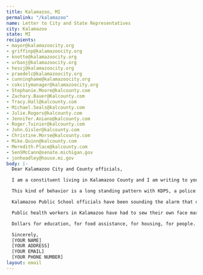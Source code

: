 ```yaml
---
title: Kalamazoo, MI
permalink: "/kalamazoo"
name: Letter to City and State Representatives
city: Kalamazoo
state: MI
recipients:
- mayor@kalamazoocity.org
- griffinp@kalamazoocity.org
- knotte@kalamazoocity.org
- urbanj@kalamazoocity.org
- hessj@kalamazoocity.org
- praedelc@kalamazoocity.org
- cunninghame@kalamazoocity.org
- cokcitymanager@kalamazoocity.org
- Stephanie.Moore@kalcounty.com
- Zachary.Bauer@Kalcounty.com
- Tracy.Hall@kalcounty.com
- Michael.Seals@kalcounty.com
- Julie.Rogers@kalcounty.com
- Jennifer.Aniano@kalcounty.com
- Roger.Tuinier@kalcounty.com
- John.Gisler@kalcounty.com
- Christine.Morse@kalcounty.com
- Mike.Quinn@kalcounty.com
- Meredith.Place@kalcounty.com
- SenSMcCann@senate.michigan.gov
- jonhoadley@house.mi.gov
body: |-
  Dear Kalamazoo City and County officials,

  I am a constituent living in Kalamazoo County and I am writing to you regarding excessive force used by police at the protests against police brutality, as well as the Kalamazoo Department of Public Safety's place in our budgets. The police's behavior at the peaceful protests in early June were aggressive, unnecessary, and intentionally provocative. It's clear from all footage that the only people in danger were the protesters, surprised by police cruisers speeding towards them, the National Guard boxing them in, and tear gas -- a tactic not allowed in war but evidently perfectly fine for a medium size city's oversized police.

  This kind of behavior is a long standing pattern with KDPS, a police force with multiple questionable in-custody deaths, excessive force accusations, a documented habit of pulling over Black drivers disproportionately, and enough unnecessary lethal equipment to outfit a small army. The time for hiding behind canned apologies, promises of diversity training and "community policing" is over. It's time to reduce police spending and reallocate those funds to programs that have real tangible benefits, especially to communities harmed by decades of over-policing and discrimination.

  Kalamazoo Public School officials have been sounding the alarm that due to COVID-19 tax shortfalls, they could be facing unprecedented cuts to per-pupil funding. Yet KDPS is accepting applications for new officers despite already having more employees than any other city department.

  Public health workers in Kalamazoo have had to sew their own face masks to serve consumers safely during the pandemic. Yet KDPS has a stockpile of face shields they are using for public intimidation, not protection. Kalamazoo Public Safety takes up 48% of the entire general fund budget for 2020. Other public services account for a paltry 8% and parks and recreation a depressing 4% of budget. That is outrageous and needs to change. Kalamazoo needs dollars for services that actually improve and lift up our community.

  Dollars for education, for food assistance, for housing, for people. Not policing.

  Sincerely,
  [YOUR NAME]
  [YOUR ADDRESS]
  [YOUR EMAIL]
  [YOUR PHONE NUMBER]
layout: email
---
```


